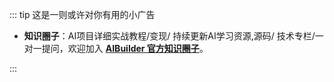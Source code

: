 ::: tip 这是一则或许对你有用的小广告

- **知识圈子**：AI项目详细实战教程/变现/ 持续更新AI学习资源,源码/ 技术专栏/一对一提问，欢迎加入 **[AIBuilder 官方知识圈子](../shequn/README.md)**。

:::